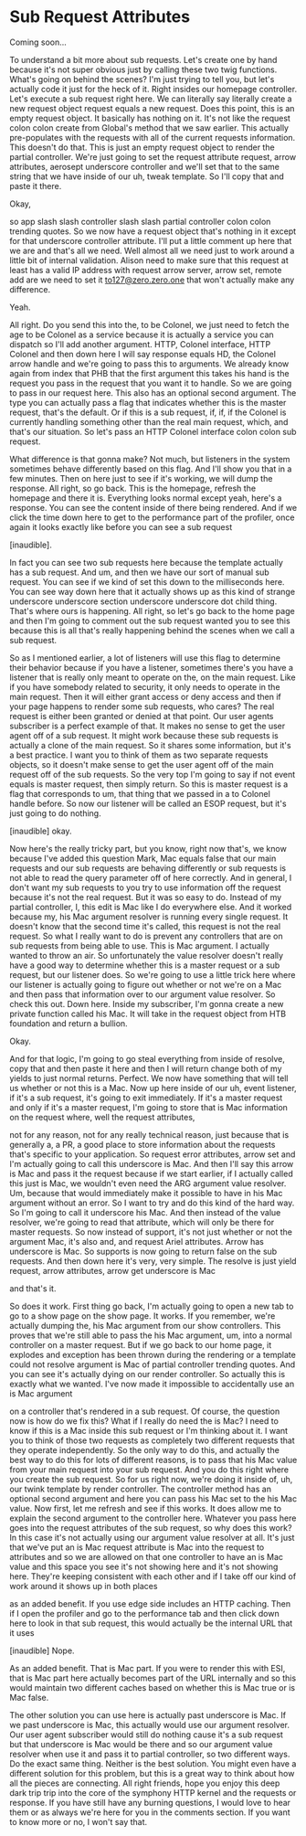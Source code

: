 # Sub Request Attributes

Coming soon...

To understand a bit more about sub requests. Let's create one by hand because it's
not super obvious just by calling these two twig functions. What's going on behind
the scenes? I'm just trying to tell you, but let's actually code it just for the heck
of it. Right insides our homepage controller. Let's execute a sub request right here.
We can literally say literally create a new request object request equals a new
request. Does this point, this is an empty request object. It basically has nothing
on it. It's not like the request colon colon create from Global's method that we saw
earlier. This actually pre-populates with the requests with all of the current
requests information. This doesn't do that. This is just an empty request object to
render the partial controller. We're just going to set the request attribute request,
arrow attributes, aerosept underscore controller and we'll set that to the same
string that we have inside of our uh, tweak template. So I'll copy that and paste it
there.

Okay,

so app slash slash controller slash slash partial controller colon colon trending
quotes. So we now have a request object that's nothing in it except for that
underscore controller attribute. I'll put a little comment up here that we are and
that's all we need. Well almost all we need just to work around a little bit of
internal validation. Alison need to make sure that this request at least has a valid
IP address with request arrow server, arrow set, remote add are we need to set it
to127@zero.zero.one that won't actually make any difference.

Yeah.

All right. Do you send this into the, to be Colonel, we just need to fetch the age to
be Colonel as a service because it is actually a service you can dispatch so I'll add
another argument. HTTP, Colonel interface, HTTP Colonel and then down here I will say
response equals HD, the Colonel arrow handle and we're going to pass this to
arguments. We already know again from index that PHB that the first argument this
takes his hand is the request you pass in the request that you want it to handle. So
we are going to pass in our request here. This also has an optional second argument.
The type you can actually pass a flag that indicates whether this is the master
request, that's the default. Or if this is a sub request, if, if, if the Colonel is
currently handling something other than the real main request, which, and that's our
situation. So let's pass an HTTP Colonel interface colon colon sub request.

What difference is that gonna make? Not much, but listeners in the system sometimes
behave differently based on this flag. And I'll show you that in a few minutes. Then
on here just to see if it's working, we will dump the response. All right, so go
back. This is the homepage, refresh the homepage and there it is. Everything looks
normal except yeah, here's a response. You can see the content inside of there being
rendered. And if we click the time down here to get to the performance part of the
profiler, once again it looks exactly like before you can see a sub request

[inaudible].

In fact you can see two sub requests here because the template actually has a sub
request. And um, and then we have our sort of manual sub request. You can see if we
kind of set this down to the milliseconds here. You can see way down here that it
actually shows up as this kind of strange underscore underscore section underscore
underscore dot child thing. That's where ours is happening. All right, so let's go
back to the home page and then I'm going to comment out the sub request wanted you to
see this because this is all that's really happening behind the scenes when we call a
sub request.

So as I mentioned earlier, a lot of listeners will use this flag to determine their
behavior because if you have a listener, sometimes there's you have a listener that
is really only meant to operate on the, on the main request. Like if you have
somebody related to security, it only needs to operate in the main request. Then it
will either grant access or deny access and then if your page happens to render some
sub requests, who cares? The real request is either been granted or denied at that
point. Our user agents subscriber is a perfect example of that. It makes no sense to
get the user agent off of a sub request. It might work because these sub requests is
actually a clone of the main request. So it shares some information, but it's a best
practice. I want you to think of them as two separate requests objects, so it doesn't
make sense to get the user agent off of the main request off of the sub requests. So
the very top I'm going to say if not event equals is master request, then simply
return. So this is master request is a flag that corresponds to um, that thing that
we passed in a to Colonel handle before. So now our listener will be called an ESOP
request, but it's just going to do nothing.

[inaudible] okay.

Now here's the really tricky part, but you know, right now that's, we know because
I've added this question Mark, Mac equals false that our main requests and our sub
requests are behaving differently or sub requests is not able to read the query
parameter off of here correctly. And in general, I don't want my sub requests to you
try to use information off the request because it's not the real request. But it was
so easy to do. Instead of my partial controller, I, this edit is Mac like I do
everywhere else. And it worked because my, his Mac argument resolver is running every
single request. It doesn't know that the second time it's called, this request is not
the real request. So what I really want to do is prevent any controllers that are on
sub requests from being able to use. This is Mac argument. I actually wanted to throw
an air. So unfortunately the value resolver doesn't really have a good way to
determine whether this is a master request or a sub request, but our listener does.
So we're going to use a little trick here where our listener is actually going to
figure out whether or not we're on a Mac and then pass that information over to our
argument value resolver. So check this out. Down here. Inside my subscriber, I'm
gonna create a new private function called his Mac. It will take in the request
object from HTB foundation and return a bullion.

Okay.

And for that logic, I'm going to go steal everything from inside of resolve, copy
that and then paste it here and then I will return change both of my yields to just
normal returns. Perfect. We now have something that will tell us whether or not this
is a Mac. Now up here inside of our uh, event listener, if it's a sub request, it's
going to exit immediately. If it's a master request and only if it's a master
request, I'm going to store that is Mac information on the request where, well the
request attributes,

not for any reason, not for any really technical reason, just because that is
generally a, a PR, a good place to store information about the requests that's
specific to your application. So request error attributes, arrow set and I'm actually
going to call this underscore is Mac. And then I'll say this arrow is Mac and pass it
the request because if we start earlier, if I actually called this just is Mac, we
wouldn't even need the ARG argument value resolver. Um, because that would
immediately make it possible to have in his Mac argument without an error. So I want
to try and do this kind of the hard way. So I'm going to call it underscore his Mac.
And then instead of the value resolver, we're going to read that attribute, which
will only be there for master requests. So now instead of support, it's not just
whether or not the argument Mac, it's also and, and request Ariel attributes. Arrow
has underscore is Mac. So supports is now going to return false on the sub requests.
And then down here it's very, very simple. The resolve is just yield request, arrow
attributes, arrow get underscore is Mac

and that's it.

So does it work. First thing go back, I'm actually going to open a new tab to go to a
show page on the show page. It works. If you remember, we're actually dumping the,
his Mac argument from our show controllers. This proves that we're still able to pass
the his Mac argument, um, into a normal controller on a master request. But if we go
back to our home page, it explodes and exception has been thrown during the rendering
or a template could not resolve argument is Mac of partial controller trending
quotes. And you can see it's actually dying on our render controller. So actually
this is exactly what we wanted. I've now made it impossible to accidentally use an is
Mac argument

on a controller that's rendered in a sub request. Of course, the question now is how
do we fix this? What if I really do need the is Mac? I need to know if this is a Mac
inside this sub request or I'm thinking about it. I want you to think of those two
requests as completely two different requests that they operate independently. So the
only way to do this, and actually the best way to do this for lots of different
reasons, is to pass that his Mac value from your main request into your sub request.
And you do this right where you create the sub request. So for us right now, we're
doing it inside of, uh, our twink template by render controller. The controller
method has an optional second argument and here you can pass his Mac set to the his
Mac value. Now first, let me refresh and see if this works. It does allow me to
explain the second argument to the controller here. Whatever you pass here goes into
the request attributes of the sub request, so why does this work? In this case it's
not actually using our argument value resolver at all. It's just that we've put an is
Mac request attribute is Mac into the request to attributes and so we are allowed on
that one controller to have an is Mac value and this space you see it's not showing
here and it's not showing here. They're keeping consistent with each other and if I
take off our kind of work around it shows up in both places

as an added benefit. If you use edge side includes an HTTP caching. Then if I open
the profiler and go to the performance tab and then click down here to look in that
sub request, this would actually be the internal URL that it uses

[inaudible] Nope.

As an added benefit. That is Mac part. If you were to render this with ESI, that is
Mac part here actually becomes part of the URL internally and so this would maintain
two different caches based on whether this is Mac true or is Mac false.

The other solution you can use here is actually past underscore is Mac. If we past
underscore is Mac, this actually would use our argument resolver. Our user agent
subscriber would still do nothing cause it's a sub request but that underscore is Mac
would be there and so our argument value resolver when use it and pass it to partial
controller, so two different ways. Do the exact same thing. Neither is the best
solution. You might even have a different solution for this problem, but this is a
great way to think about how all the pieces are connecting. All right friends, hope
you enjoy this deep dark trip trip into the core of the symphony HTTP kernel and the
requests or response. If you have still have any burning questions, I would love to
hear them or as always we're here for you in the comments section. If you want to
know more or no, I won't say that.